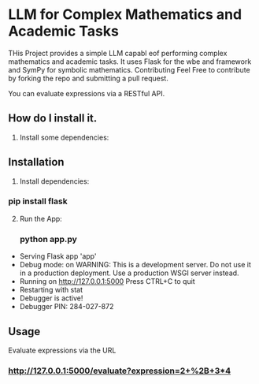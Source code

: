 # LLM for Complex Mathematics and Academic Tasks

THis Project provides a simple LLM capabl eof performing complex mathematics and academic tasks. It uses Flask for the wbe and framework and SymPy for symbolic mathematics.
Contributing Feel Free to contribute by forking the repo and submitting a pull request.

You can evaluate expressions via a RESTful API.

## How do I install it.
1. Install some dependencies:
   

## Installation
1. Install dependencies:
### pip install flask

2. Run the App:
   ### python app.py

 * Serving Flask app 'app'
 * Debug mode: on
WARNING: This is a development server. Do not use it in a production deployment. Use a production WSGI server instead.
 * Running on http://127.0.0.1:5000
Press CTRL+C to quit
 * Restarting with stat
 * Debugger is active!
 * Debugger PIN: 284-027-872

## Usage
Evaluate expressions via the URL

### http://127.0.0.1:5000/evaluate?expression=2+%2B+3*4
